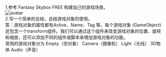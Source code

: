 1.参考 Fantasy Skybox FREE 构建自己的游戏场景。  
![avatar](C:\Users\pc\Desktop\1.png)  
2.写一个简单的总结，总结游戏对象的使用。  
答：游戏对象的属性都有Active、Name、Tag 等。每个游戏对象 (GameObject) 还包含一个transform组件。我们可以通过这个组件来改变游戏对象的位置、旋转和缩放，还可以添加不同的组件或脚本来增加游戏对象的功能。  
常用的游戏对象分为 Empty（空对象） Camera（摄像机） Light（光线） 3D物体 Audio（声音）  

